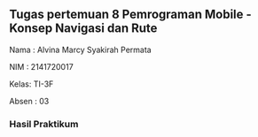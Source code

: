 ## Tugas pertemuan 8 Pemrograman Mobile - Konsep Navigasi dan Rute #

Nama : Alvina Marcy Syakirah Permata

NIM : 2141720017

Kelas: TI-3F

Absen : 03

### Hasil Praktikum

